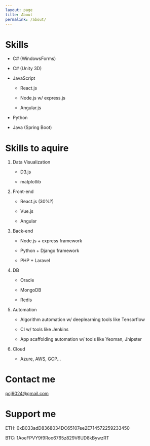 ```yaml
---
layout: page
title: About
permalink: /about/
---
```


# Skills

* C# (WindowsForms)

* C# (Unity 3D)

* JavaScript
  
  * React.js

  * Node.js w/ express.js

  * Angular.js

* Python

* Java (Spring Boot)

# Skills to aquire

1. Data Visualization

    * D3.js

    * matplotlib

2. Front-end 

    * React.js (30%?)

    * Vue.js

    * Angular

3. Back-end

    * Node.js + express framework

    * Python + Django framework

    * PHP + Laravel

4. DB

    * Oracle

    * MongoDB

    * Redis

5. Automation

    * Algorithm automation w/ deeplearning tools like Tensorflow

    * CI w/ tools like Jenkins

    * App scaffolding automation w/ tools like Yeoman, Jhipster

6. Cloud

    * Azure, AWS, GCP... 


# Contact me

[pcj9024@gmail.com](mailto:pcj9024@gmail.com)

# Support me

ETH: 0xB033adD8368034DC65107ee2E714572259233450


BTC: 1AoeFPVY9f9Roo6765z829V6UD8kBywzRT
